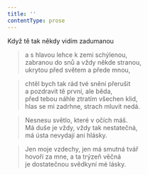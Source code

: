 ```yaml
---
title: ''
contentType: prose
---
```


Když tě tak někdy vidím zadumanou

> a s hlavou lehce k zemi schýlenou,  
> zabranou do snů a vždy někde stranou,  
> ukrytou před světem a přede mnou,

> chtěl bych tak rád tvé snění přerušit  
> a pozdravit tě první, ale běda,  
> před tebou náhle ztratím všechen klid,  
> hlas se mi zadrhne, strach mluvit nedá.

> Nesnesu světlo, které v očích máš.  
> Má duše je vždy, vždy tak nestatečná,  
> má ústa nevydají ani hlásky.

> Jen moje vzdechy, jen má smutná tvář  
> hovoří za mne, a ta trýzeň věčná  
> je dostatečnou svědkyní mé lásky.
